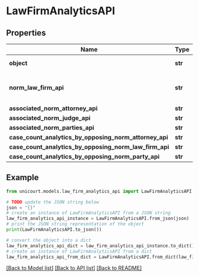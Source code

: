 # LawFirmAnalyticsAPI


## Properties

Name | Type | Description | Notes
------------ | ------------- | ------------- | -------------
**object** | **str** |  | [default to 'LawFirmAnalyticsAPI']
**norm_law_firm_api** | **str** | Link to Details for the Law Firm. | 
**associated_norm_attorney_api** | **str** |  | 
**associated_norm_judge_api** | **str** |  | 
**associated_norm_parties_api** | **str** |  | 
**case_count_analytics_by_opposing_norm_attorney_api** | **str** |  | 
**case_count_analytics_by_opposing_norm_law_firm_api** | **str** |  | 
**case_count_analytics_by_opposing_norm_party_api** | **str** |  | 

## Example

```python
from unicourt.models.law_firm_analytics_api import LawFirmAnalyticsAPI

# TODO update the JSON string below
json = "{}"
# create an instance of LawFirmAnalyticsAPI from a JSON string
law_firm_analytics_api_instance = LawFirmAnalyticsAPI.from_json(json)
# print the JSON string representation of the object
print(LawFirmAnalyticsAPI.to_json())

# convert the object into a dict
law_firm_analytics_api_dict = law_firm_analytics_api_instance.to_dict()
# create an instance of LawFirmAnalyticsAPI from a dict
law_firm_analytics_api_from_dict = LawFirmAnalyticsAPI.from_dict(law_firm_analytics_api_dict)
```
[[Back to Model list]](../README.md#documentation-for-models) [[Back to API list]](../README.md#documentation-for-api-endpoints) [[Back to README]](../README.md)


